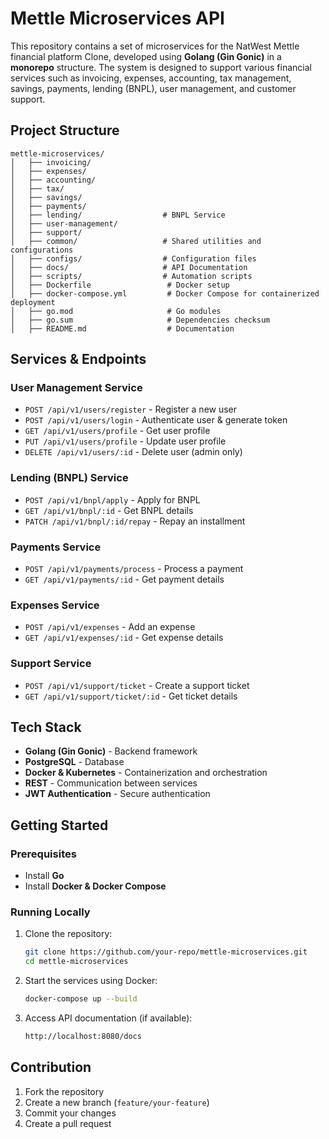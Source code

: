 # Mettle Microservices API

This repository contains a set of microservices for the NatWest Mettle financial platform Clone, developed using **Golang (Gin Gonic)** in a **monorepo** structure. The system is designed to support various financial services such as invoicing, expenses, accounting, tax management, savings, payments, lending (BNPL), user management, and customer support.

## Project Structure
```
mettle-microservices/
│   ├── invoicing/
│   ├── expenses/
│   ├── accounting/
│   ├── tax/
│   ├── savings/
│   ├── payments/
│   ├── lending/                  # BNPL Service
│   ├── user-management/
│   ├── support/
│   ├── common/                   # Shared utilities and configurations
│   ├── configs/                  # Configuration files
│   ├── docs/                     # API Documentation
│   ├── scripts/                  # Automation scripts
│   ├── Dockerfile                 # Docker setup
│   ├── docker-compose.yml         # Docker Compose for containerized deployment
│   ├── go.mod                     # Go modules
│   ├── go.sum                     # Dependencies checksum
│   ├── README.md                  # Documentation
```

## Services & Endpoints
### **User Management Service**
- `POST /api/v1/users/register` - Register a new user
- `POST /api/v1/users/login` - Authenticate user & generate token
- `GET /api/v1/users/profile` - Get user profile
- `PUT /api/v1/users/profile` - Update user profile
- `DELETE /api/v1/users/:id` - Delete user (admin only)

### **Lending (BNPL) Service**
- `POST /api/v1/bnpl/apply` - Apply for BNPL
- `GET /api/v1/bnpl/:id` - Get BNPL details
- `PATCH /api/v1/bnpl/:id/repay` - Repay an installment

### **Payments Service**
- `POST /api/v1/payments/process` - Process a payment
- `GET /api/v1/payments/:id` - Get payment details

### **Expenses Service**
- `POST /api/v1/expenses` - Add an expense
- `GET /api/v1/expenses/:id` - Get expense details

### **Support Service**
- `POST /api/v1/support/ticket` - Create a support ticket
- `GET /api/v1/support/ticket/:id` - Get ticket details

## Tech Stack
- **Golang (Gin Gonic)** - Backend framework
- **PostgreSQL** - Database
- **Docker & Kubernetes** - Containerization and orchestration
- **REST** - Communication between services
- **JWT Authentication** - Secure authentication

## Getting Started
### Prerequisites
- Install **Go**
- Install **Docker & Docker Compose**

### Running Locally
1. Clone the repository:
   ```sh
   git clone https://github.com/your-repo/mettle-microservices.git
   cd mettle-microservices
   ```
2. Start the services using Docker:
   ```sh
   docker-compose up --build
   ```
3. Access API documentation (if available):
   ```sh
   http://localhost:8080/docs
   ```

## Contribution
1. Fork the repository
2. Create a new branch (`feature/your-feature`)
3. Commit your changes
4. Create a pull request



